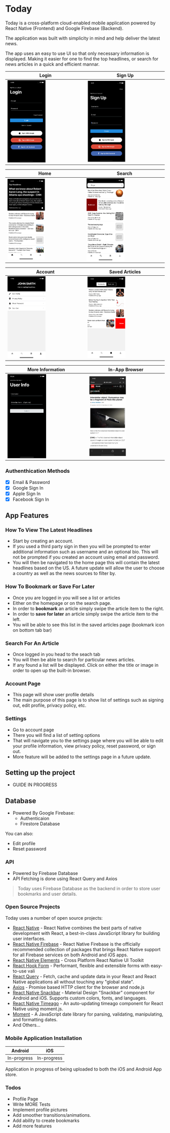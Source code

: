 # Today

Today is a cross-platform cloud-enabled mobile application powered by React Native (Frontend) and Google Firebase (Backend).

The application was built with simplicity in mind and help deliver the latest news. 

The app uses an easy to use UI so that only necessary information is displayed. Making it easier for one to find the top headlines, or search for news articles in a quick and efficient mannar. 

| Login                                      | Sign Up                                     |
| ------------------------------------------ | ------------------------------------------- |
| <img src="images/Login.png" width="50%" /> | <img src="images/SignUp.png" width="50%" /> |

| Home                                          | Search                                          |
| --------------------------------------------- | ----------------------------------------------- |
| <img src="images/Homepage.png" width="50%" /> | <img src="images/SearchPage.png" width="50%" /> |

| Account                                          | Saved Articles                                 |
| ------------------------------------------------ | ---------------------------------------------- |
| <img src="images/AccountPage.png" width="50%" /> | <img src="images/SavedPage.png" width="50%" /> |

| More Information                                     | In-App Browser                                      |
| ---------------------------------------------------- | --------------------------------------------------- |
| <img src="images/MoreInfo.png" width="50%" /> <br /> | <img src="images/In-App-Browser.png" width="50%" /> |



### Authenthication Methods
- [x] Email & Password
- [x] Google Sign In
- [x] Apple Sign In
- [x] Facebook Sign In

## App Features

### How To View The Latest Headlines
  - Start by creating an account.
  - If you used a third party sign in then you will be prompted to enter additional information such as username and an optional bio. This will not be prompted if you created an account using email and password. 
  - You will then be navigated to the home page this will contain the latest headlines based on the US. A future update will allow the user to choose a country as well as the news sources to filter by.

### How To Bookmark or Save For Later
- Once you are logged in you will see a list or articles
- Either on the homepage or on the search page.
- In order to **bookmark** an article simply swipe the article item to the right.
- In order to **save for later** an article simply swipe the article item to the left.
- You will be able to see this list in the saved articles page (bookmark icon on bottom tab bar)

### Search For An Article
- Once logged in you head to the seach tab
- You will then be able to search for particular news articles. 
- If any found a list will be displayed. Click on either the title or image in order to open up the built-in browser.
### Account Page
- This page will show user profile details
- The main purpose of this page is to show list of settings such as signing out, edit profile, privacy policy, etc. 
### Settings
- Go to account page
- There you will find a list of setting options 
- That will navigate you to the settings page where you will be able to edit your profile information, view privacy policy, reset password, or sign out.
- More feature will be added to the settings page in a future update.


## Setting up the project
- GUIDE IN PROGRESS
## Database
  - Powered By Google Firebase:
    - Authenticaion
    - Firestore Database

You can also:
  - Edit profile
  - Reset password

### API
  - Powered by Firebase Database
  - API Fetching is done using React Query and Axios

>Today uses Firebase Database as the backend in order to store user bookmarks and user details. 

### Open Source Projects
Today uses a number of open source projects:

  - [React Native] - React Native combines the best parts of native development with React, a best-in-class JavaScript library for building user interfaces.
  - [React Native Firebase] - React Native Firebase is the officially recommended collection of packages that brings React Native support for all Firebase services on both Android and iOS apps.
  - [React Native Elements] - Cross Platform React Native UI Toolkit
  - [React Hook Form] - Performant, flexible and extensible forms with easy-to-use vali
  - [React Query] - Fetch, cache and update data in your React and React Native applications all without touching any "global state".
  - [Axios] - Promise based HTTP client for the browser and node.js
  - [React Native Snackbar] - Material Design "Snackbar" component for Android and iOS. Supports custom colors, fonts, and languages.
  - [React Native Timeago] - An auto-updating timeago component for React Native using moment.js.
  - [Moment] - A JavaScript date library for parsing, validating, manipulating, and formatting dates.
  - And Others...
### Mobile Application Installation

| Android     | iOS         |
| ----------- | ----------- |
| In-progress | In-progress |

Application in progress of being uploaded to both the iOS and Android App store.

### Todos
  - Profile Page 
  - Write MORE Tests
  - Implement profile pictures
  - Add smoother transitions/animations. 
  - Add ability to create bookmarks
  - Add more features

  [react native]: <https://reactnative.dev>
  [react native firebase]: <https://rnfirebase.io/>
  [react native elements]: <https://reactnativeelements.com/>
  [react hook form]: <https://react-hook-form.com/>
  [react query]: <https://react-query.tanstack.com/>
  [axios]: <https://github.com/axios/axios>
  [react native snackbar]: <https://github.com/cooperka/react-native-snackbar>
  [react native timeago]: <https://github.com/TylerLH/react-native-timeago>
  [moment]: <https://github.com/moment/moment>

  
